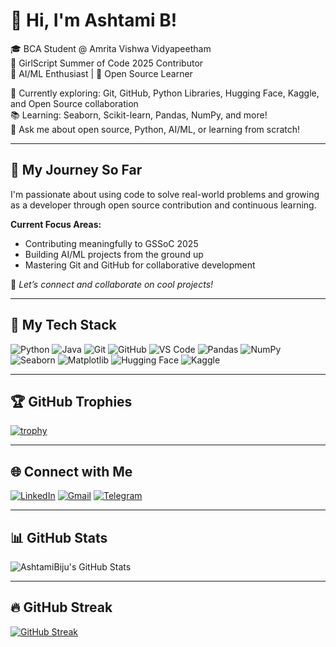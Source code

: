 # 👋 Hi, I'm Ashtami B! 

🎓 BCA Student @ Amrita Vishwa Vidyapeetham  
🌟 GirlScript Summer of Code 2025 Contributor  
🤖 AI/ML Enthusiast | 🧠 Open Source Learner  

🔭 Currently exploring: Git, GitHub, Python Libraries, Hugging Face, Kaggle, and Open Source collaboration  
📚 Learning: Seaborn, Scikit-learn, Pandas, NumPy, and more!  
💬 Ask me about open source, Python, AI/ML, or learning from scratch!  

---

## 🚀 My Journey So Far
I'm passionate about using code to solve real-world problems and growing as a developer through open source contribution and continuous learning.  

**Current Focus Areas:**
- Contributing meaningfully to GSSoC 2025  
- Building AI/ML projects from the ground up  
- Mastering Git and GitHub for collaborative development  

📌 *Let’s connect and collaborate on cool projects!*  

---

## 🧠 My Tech Stack

![Python](https://img.shields.io/badge/Python-3776AB?style=for-the-badge&logo=python&logoColor=white) 
![Java](https://img.shields.io/badge/Java-007396?style=for-the-badge&logo=java&logoColor=white)
![Git](https://img.shields.io/badge/Git-F05032?style=for-the-badge&logo=git&logoColor=white) 
![GitHub](https://img.shields.io/badge/GitHub-181717?style=for-the-badge&logo=github&logoColor=white) 
![VS Code](https://img.shields.io/badge/VSCode-007ACC?style=for-the-badge&logo=visual-studio-code&logoColor=white) 
![Pandas](https://img.shields.io/badge/Pandas-150458?style=for-the-badge&logo=pandas&logoColor=white) 
![NumPy](https://img.shields.io/badge/Numpy-013243?style=for-the-badge&logo=numpy&logoColor=white) 
![Seaborn](https://img.shields.io/badge/Seaborn-3776AB?style=for-the-badge&logo=python&logoColor=white) 
![Matplotlib](https://img.shields.io/badge/Matplotlib-11557C?style=for-the-badge&logo=python&logoColor=white)
![Hugging Face](https://img.shields.io/badge/Hugging_Face-FF6F00?style=for-the-badge&logo=huggingface&logoColor=white)
![Kaggle](https://img.shields.io/badge/Kaggle-20BEFF?style=for-the-badge&logo=kaggle&logoColor=white)

---

## 🏆 GitHub Trophies
[![trophy](https://github-profile-trophy.vercel.app/?username=AshtamiBiju&theme=onedark&no-frame=true&column=7)](https://github.com/AshtamiBiju)

---

## 🌐 Connect with Me
[![LinkedIn](https://img.shields.io/badge/LinkedIn-blue?style=for-the-badge&logo=linkedin&logoColor=white)](https://www.linkedin.com/in/ashtami-b/) 
[![Gmail](https://img.shields.io/badge/Gmail-D14836?style=for-the-badge&logo=gmail&logoColor=white)](mailto:your-email@gmail.com) 
[![Telegram](https://img.shields.io/badge/Telegram-2CA5E0?style=for-the-badge&logo=telegram&logoColor=white)](https://t.me/yourusername)  

---

## 📊 GitHub Stats
![AshtamiBiju's GitHub Stats](https://github-readme-stats.vercel.app/api?username=AshtamiBiju&show_icons=true&theme=tokyonight)

---

## 🔥 GitHub Streak
[![GitHub Streak](https://streak-stats.demolab.com?user=AshtamiBiju&theme=tokyonight&hide_border=true)](https://github.com/AshtamiBiju)
